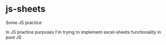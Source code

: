 # js-sheets
Some JS practice

In JS practice purposes I'm trying to implement excel-sheets functionality in pure JS
